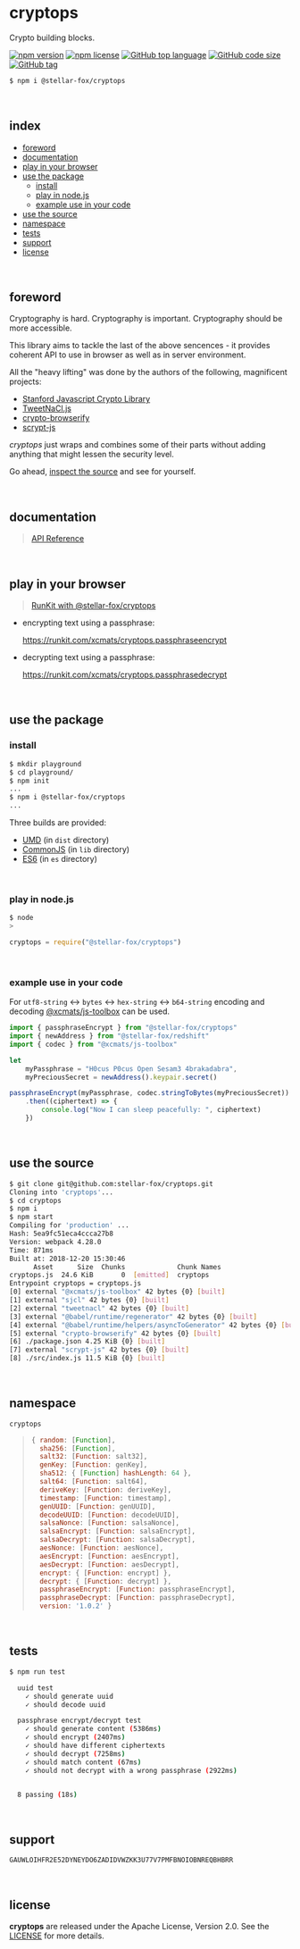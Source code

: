 # cryptops

Crypto building blocks.

[![npm version](https://img.shields.io/npm/v/@stellar-fox/cryptops.svg)](https://www.npmjs.com/package/@stellar-fox/cryptops)
[![npm license](https://img.shields.io/npm/l/@stellar-fox/cryptops.svg)](https://www.npmjs.com/package/@stellar-fox/cryptops)
[![GitHub top language](https://img.shields.io/github/languages/top/stellar-fox/cryptops.svg)](https://github.com/stellar-fox/cryptops)
[![GitHub code size](https://img.shields.io/github/languages/code-size/stellar-fox/cryptops.svg)](https://github.com/stellar-fox/cryptops)
[![GitHub tag](https://img.shields.io/github/tag/stellar-fox/cryptops.svg)](https://github.com/stellar-fox/cryptops)

```bash
$ npm i @stellar-fox/cryptops
```

<br />




## index

* [foreword](#foreword)
* [documentation](#documentation)
* [play in your browser](#play-in-your-browser)
* [use the package](#use-the-package)
    - [install](#install)
    - [play in node.js](#play-in-nodejs)
    - [example use in your code](#example-use-in-your-code)
* [use the source](#use-the-source)
* [namespace](#namespace)
* [tests](#tests)
* [support](#support)
* [license](#license)

<br />




## foreword

Cryptography is hard. Cryptography is important. Cryptography should be
more accessible.

This library aims to tackle the last of the above sencences - it provides
coherent API to use in browser as well as in server environment.

All the "heavy lifting" was done by the authors of the following,
magnificent projects:

* [Stanford Javascript Crypto Library][sjcl]
* [TweetNaCl.js][tweetnacl]
* [crypto-browserify][cryptobrowserify]
* [scrypt-js][scryptjs]

_cryptops_ just wraps and combines some of their parts without adding
anything that might lessen the security level.

Go ahead, [inspect the source][libsource] and see for yourself.

<br />




## documentation

> [API Reference](https://stellar-fox.github.io/cryptops/)

<br />




## play in your browser

> [RunKit with @stellar-fox/cryptops](https://npm.runkit.com/@stellar-fox/cryptops)


* encrypting text using a passphrase:

    https://runkit.com/xcmats/cryptops.passphraseencrypt


* decrypting text using a passphrase:

    https://runkit.com/xcmats/cryptops.passphrasedecrypt

<br />




## use the package

### install

```bash
$ mkdir playground
$ cd playground/
$ npm init
...
$ npm i @stellar-fox/cryptops
...
```

Three builds are provided:

* [UMD][umdjs] (in `dist` directory)
* [CommonJS][commonjs] (in `lib` directory)
* [ES6][esmodules] (in `es` directory)

<br />


### play in node.js

```bash
$ node
>
```

```javascript
cryptops = require("@stellar-fox/cryptops")
```

<br />


### example use in your code

For `utf8-string` <-> `bytes` <-> `hex-string` <-> `b64-string`
encoding and decoding [@xcmats/js-toolbox][js_toolbox] can
be used.

```javascript
import { passphraseEncrypt } from "@stellar-fox/cryptops"
import { newAddress } from "@stellar-fox/redshift"
import { codec } from "@xcmats/js-toolbox"

let
    myPassphrase = "H0cus P0cus Open Sesam3 4brakadabra",
    myPreciousSecret = newAddress().keypair.secret()

passphraseEncrypt(myPassphrase, codec.stringToBytes(myPreciousSecret))
    .then((ciphertext) => {
        console.log("Now I can sleep peacefully: ", ciphertext)
    })
```

<br />




## use the source

```bash
$ git clone git@github.com:stellar-fox/cryptops.git
Cloning into 'cryptops'...
$ cd cryptops
$ npm i
$ npm start
Compiling for 'production' ...
Hash: 5ea9fc51eca4ccca27b8
Version: webpack 4.28.0
Time: 871ms
Built at: 2018-12-20 15:30:46
      Asset      Size  Chunks             Chunk Names
cryptops.js  24.6 KiB       0  [emitted]  cryptops
Entrypoint cryptops = cryptops.js
[0] external "@xcmats/js-toolbox" 42 bytes {0} [built]
[1] external "sjcl" 42 bytes {0} [built]
[2] external "tweetnacl" 42 bytes {0} [built]
[3] external "@babel/runtime/regenerator" 42 bytes {0} [built]
[4] external "@babel/runtime/helpers/asyncToGenerator" 42 bytes {0} [built]
[5] external "crypto-browserify" 42 bytes {0} [built]
[6] ./package.json 4.25 KiB {0} [built]
[7] external "scrypt-js" 42 bytes {0} [built]
[8] ./src/index.js 11.5 KiB {0} [built]
```

<br />




## namespace

```javascript
cryptops
```

> ```javascript
> { random: [Function],
>   sha256: [Function],
>   salt32: [Function: salt32],
>   genKey: [Function: genKey],
>   sha512: { [Function] hashLength: 64 },
>   salt64: [Function: salt64],
>   deriveKey: [Function: deriveKey],
>   timestamp: [Function: timestamp],
>   genUUID: [Function: genUUID],
>   decodeUUID: [Function: decodeUUID],
>   salsaNonce: [Function: salsaNonce],
>   salsaEncrypt: [Function: salsaEncrypt],
>   salsaDecrypt: [Function: salsaDecrypt],
>   aesNonce: [Function: aesNonce],
>   aesEncrypt: [Function: aesEncrypt],
>   aesDecrypt: [Function: aesDecrypt],
>   encrypt: { [Function: encrypt] },
>   decrypt: { [Function: decrypt] },
>   passphraseEncrypt: [Function: passphraseEncrypt],
>   passphraseDecrypt: [Function: passphraseDecrypt],
>   version: '1.0.2' }
> ```

<br />




## tests

```bash
$ npm run test

  uuid test
    ✓ should generate uuid
    ✓ should decode uuid

  passphrase encrypt/decrypt test
    ✓ should generate content (5386ms)
    ✓ should encrypt (2407ms)
    ✓ should have different ciphertexts
    ✓ should decrypt (7258ms)
    ✓ should match content (67ms)
    ✓ should not decrypt with a wrong passphrase (2922ms)


  8 passing (18s)
```

<br />




## support

```
GAUWLOIHFR2E52DYNEYDO6ZADIDVWZKK3U77V7PMFBNOIOBNREQBHBRR
```

<br />




## license

**cryptops** are released under the Apache License, Version 2.0. See the
[LICENSE](https://github.com/stellar-fox/cryptops/blob/master/LICENSE)
for more details.




[js_toolbox]: https://www.npmjs.com/package/@xcmats/js-toolbox
[sjcl]: https://bitwiseshiftleft.github.io/sjcl/
[tweetnacl]: https://tweetnacl.js.org/
[cryptobrowserify]: https://github.com/crypto-browserify/crypto-browserify
[scryptjs]: https://github.com/ricmoo/scrypt-js
[libsource]: https://github.com/stellar-fox/cryptops/blob/master/src/index.js
[umdjs]: https://github.com/umdjs/umd
[commonjs]: https://nodejs.org/docs/latest/api/modules.html#modules_modules
[esmodules]: https://developer.mozilla.org/en-US/docs/Web/JavaScript/Reference/Statements/import
